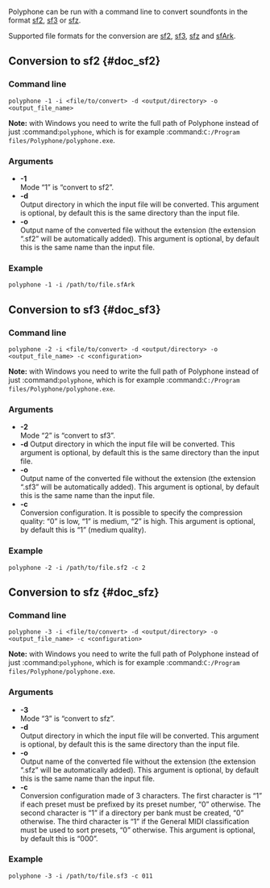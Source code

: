 Polyphone can be run with a command line to convert soundfonts in the format [sf2](#doc_sf2), [sf3](#doc_sf3) or [sfz](#doc_sfz).

Supported file formats for the conversion are [sf2](manual/annexes/the-different-soundfont-formats.md#doc_sf2), [sf3](manual/annexes/the-different-soundfont-formats.md#doc_sf3), [sfz](manual/annexes/the-different-soundfont-formats.md#doc_sfz) and [sfArk](manual/annexes/the-different-soundfont-formats.md#doc_sfark).


## Conversion to sf2 {#doc_sf2}


### Command line


```
polyphone -1 -i <file/to/convert> -d <output/directory> -o <output_file_name>
```

**Note:** with Windows you need to write the full path of Polyphone instead of just :command:`polyphone`, which is for example :command:`C:/Program files/Polyphone/polyphone.exe`.


### Arguments


* **-1**\
  Mode “1” is “convert to sf2”.
* **-d**\
  Output directory in which the input file will be converted.
  This argument is optional, by default this is the same directory than the input file.
* **-o**\
  Output name of the converted file without the extension (the extension “.sf2” will be automatically added).
  This argument is optional, by default this is the same name than the input file.


### Example


```
polyphone -1 -i /path/to/file.sfArk
```


## Conversion to sf3 {#doc_sf3}


### Command line


```
polyphone -2 -i <file/to/convert> -d <output/directory> -o <output_file_name> -c <configuration>
```

**Note:** with Windows you need to write the full path of Polyphone instead of just :command:`polyphone`, which is for example :command:`C:/Program files/Polyphone/polyphone.exe`.


### Arguments


* **-2**\
  Mode “2” is “convert to sf3”.
* **-d**
  Output directory in which the input file will be converted.
  This argument is optional, by default this is the same directory than the input file.
* **-o**\
  Output name of the converted file without the extension (the extension “.sf3” will be automatically added).
  This argument is optional, by default this is the same name than the input file.
* **-c**\
  Conversion configuration.
  It is possible to specify the compression quality: “0” is low, “1” is medium, “2” is high.
  This argument is optional, by default this is “1” (medium quality).


### Example


```
polyphone -2 -i /path/to/file.sf2 -c 2
```


## Conversion to sfz {#doc_sfz}


### Command line


```
polyphone -3 -i <file/to/convert> -d <output/directory> -o <output_file_name> -c <configuration>
```

**Note:** with Windows you need to write the full path of Polyphone instead of just :command:`polyphone`, which is for example :command:`C:/Program files/Polyphone/polyphone.exe`.


### Arguments


* **-3**\
  Mode “3” is “convert to sfz”.
* **-d**\
  Output directory in which the input file will be converted.
  This argument is optional, by default this is the same directory than the input file.
* **-o**\
  Output name of the converted file without the extension (the extension “.sfz” will be automatically added).
  This argument is optional, by default this is the same name than the input file.
* **-c**\
  Conversion configuration made of 3 characters. The first character is “1” if each preset must be prefixed by its preset number, “0” otherwise. The second character is “1” if a directory per bank must be created, “0” otherwise. The third character is “1” if the General MIDI classification must be used to sort presets, “0” otherwise.
  This argument is optional, by default this is “000”.


### Example


```
polyphone -3 -i /path/to/file.sf3 -c 011
```